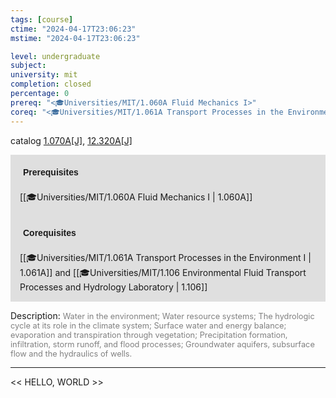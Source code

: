 ```yaml
---
tags: [course]
ctime: "2024-04-17T23:06:23"
mstime: "2024-04-17T23:06:23"

level: undergraduate
subject: 
university: mit
completion: closed
percentage: 0
prereq: "<🎓Universities/MIT/1.060A Fluid Mechanics I>"
coreq: "<🎓Universities/MIT/1.061A Transport Processes in the Environment I> and <🎓Universities/MIT/1.106 Environmental Fluid Transport Processes and Hydrology Laboratory>"
---
```


catalog [1.070A[J]](http://student.mit.edu/catalog/m1a.html#1.070A), [12.320A[J]](http://student.mit.edu/catalog/m12a.html#12.320A)

<span style="display: block; padding: 15px; background-color: rgb(100, 100, 100, 0.2);"><font id="m_prereq207_0" style="display: block; font-family: Arial, sans-serif; font-weight: bold; padding: 5px">Prerequisites</font><br><span id="prereq207_0">[[🎓Universities/MIT/1.060A Fluid Mechanics I | 1.060A]]</span></span>
<span style="display: block; padding: 15px; background-color: rgb(100, 100, 100, 0.2);"><font id="m_coreq207_0" style="display: block; font-family: Arial, sans-serif; font-weight: bold; padding: 5px">Corequisites</font><br><span id="coreq207_0">[[🎓Universities/MIT/1.061A Transport Processes in the Environment I | 1.061A]] and [[🎓Universities/MIT/1.106 Environmental Fluid Transport Processes and Hydrology Laboratory | 1.106]]</span></span>

<font style="">Description:</font>
<font style="color: grey; font-size: 0.8rem;">Water in the environment; Water resource systems; The hydrologic cycle at its role in the climate system; Surface water and energy balance; evaporation and transpiration through vegetation; Precipitation formation, infiltration, storm runoff, and flood processes; Groundwater aquifers, subsurface flow and the hydraulics of wells.</font>



---

<< HELLO, WORLD >>

